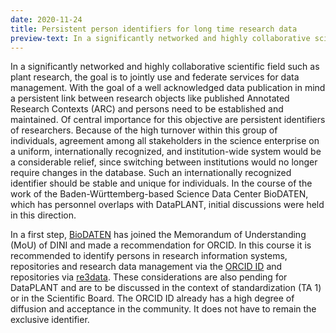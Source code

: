 ```yaml
---
date: 2020-11-24
title: Persistent person identifiers for long time research data
preview-text: In a significantly networked and highly collaborative scientific field such as plant research, the goal is to jointly use and federate services for data management. With the goal of a well acknowledged data publication in mind a persistent link between research objects like published Annotated Research Contexts (ARC) and persons need to be established and maintained. Of central importance for this objective are persistent identifiers of researchers. Because of the high turnover within this group ...
---
```


In a significantly networked and highly collaborative scientific field such as plant research, the goal is to jointly use and federate services for data management. With the goal of a well acknowledged data publication in mind a persistent link between research objects like published Annotated Research Contexts (ARC) and persons need to be established and maintained. Of central importance for this objective are persistent identifiers of researchers. Because of the high turnover within this group of individuals, agreement among all stakeholders in the science enterprise on a uniform, internationally recognized, and institution-wide system would be a considerable relief, since switching between institutions would no longer require changes in the database. Such an internationally recognized identifier should be stable and unique for individuals. In the course of the work of the Baden-Württemberg-based Science Data Center BioDATEN, which has personnel overlaps with DataPLANT, initial discussions were held in this direction.

In a first step, [BioDATEN](https://portal.biodaten.info/) has joined the Memorandum of Understanding (MoU) of DINI and made a recommendation for ORCID. In this course it is recommended to identify persons in research information systems, repositories and research data management via the [ORCID ID](https://orcid.org/) and repositories via [re3data](https://www.re3data.org/). These considerations are also pending for DataPLANT and are to be discussed in the context of standardization (TA 1) or in the Scientific Board. The ORCID ID already has a high degree of diffusion and acceptance in the community. It does not have to remain the exclusive identifier.
